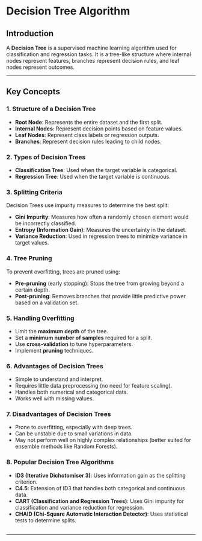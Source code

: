 # Decision Tree Algorithm

## Introduction

A **Decision Tree** is a supervised machine learning algorithm used for classification and regression tasks. It is a tree-like structure where internal nodes represent features, branches represent decision rules, and leaf nodes represent outcomes.

---

## Key Concepts

### 1. Structure of a Decision Tree

- **Root Node**: Represents the entire dataset and the first split.
- **Internal Nodes**: Represent decision points based on feature values.
- **Leaf Nodes**: Represent class labels or regression outputs.
- **Branches**: Represent decision rules leading to child nodes.

### 2. Types of Decision Trees

- **Classification Tree**: Used when the target variable is categorical.
- **Regression Tree**: Used when the target variable is continuous.

### 3. Splitting Criteria

Decision Trees use impurity measures to determine the best split:

- **Gini Impurity**: Measures how often a randomly chosen element would be incorrectly classified.
- **Entropy (Information Gain)**: Measures the uncertainty in the dataset.
- **Variance Reduction**: Used in regression trees to minimize variance in target values.

### 4. Tree Pruning

To prevent overfitting, trees are pruned using:

- **Pre-pruning** (early stopping): Stops the tree from growing beyond a certain depth.
- **Post-pruning**: Removes branches that provide little predictive power based on a validation set.

### 5. Handling Overfitting

- Limit the **maximum depth** of the tree.
- Set a **minimum number of samples** required for a split.
- Use **cross-validation** to tune hyperparameters.
- Implement **pruning** techniques.

### 6. Advantages of Decision Trees

- Simple to understand and interpret.
- Requires little data preprocessing (no need for feature scaling).
- Handles both numerical and categorical data.
- Works well with missing values.

### 7. Disadvantages of Decision Trees

- Prone to overfitting, especially with deep trees.
- Can be unstable due to small variations in data.
- May not perform well on highly complex relationships (better suited for ensemble methods like Random Forests).

### 8. Popular Decision Tree Algorithms

- **ID3 (Iterative Dichotomiser 3)**: Uses information gain as the splitting criterion.
- **C4.5**: Extension of ID3 that handles both categorical and continuous data.
- **CART (Classification and Regression Trees)**: Uses Gini impurity for classification and variance reduction for regression.
- **CHAID (Chi-Square Automatic Interaction Detector)**: Uses statistical tests to determine splits.

##

---